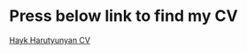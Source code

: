 # Press below link to find my CV

[Hayk Harutyunyan CV](https://github.com/harutyunyanhayk/Test/blob/master/Hayk%20Harutyunyan%20CV.pdf)
